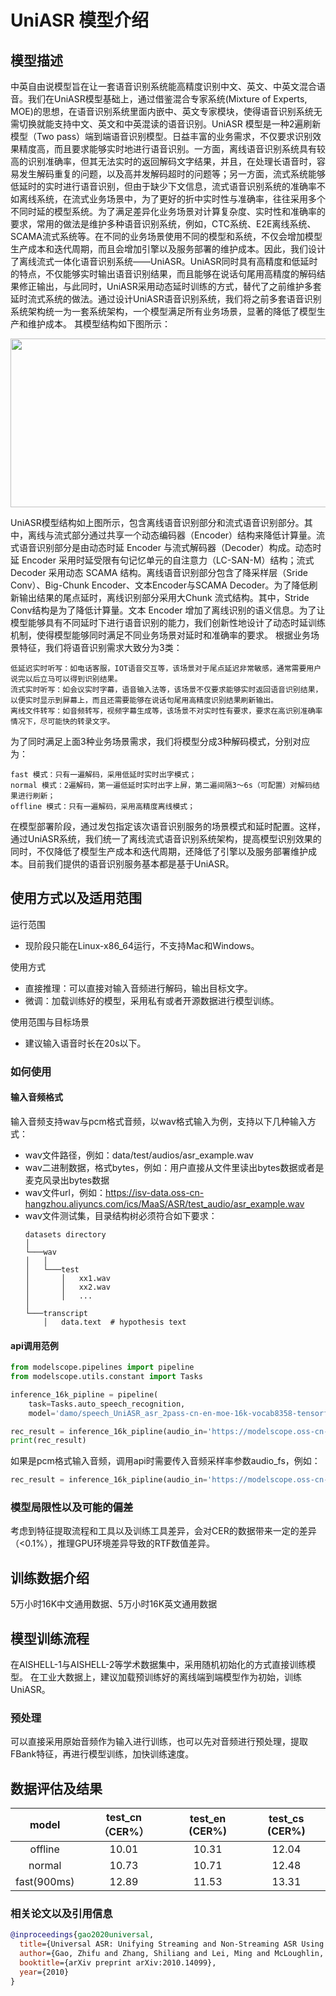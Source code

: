 
# UniASR 模型介绍

## 模型描述

中英自由说模型旨在让一套语音识别系统能高精度识别中文、英文、中英文混合语音。我们在UniASR模型基础上，通过借鉴混合专家系统(Mixture of Experts, MOE)的思想，在语音识别系统里面内嵌中、英文专家模块，使得语音识别系统无需切换就能支持中文、英文和中英混读的语音识别。UniASR 模型是一种2遍刷新模型（Two pass）端到端语音识别模型。日益丰富的业务需求，不仅要求识别效果精度高，而且要求能够实时地进行语音识别。一方面，离线语音识别系统具有较高的识别准确率，但其无法实时的返回解码文字结果，并且，在处理长语音时，容易发生解码重复的问题，以及高并发解码超时的问题等；另一方面，流式系统能够低延时的实时进行语音识别，但由于缺少下文信息，流式语音识别系统的准确率不如离线系统，在流式业务场景中，为了更好的折中实时性与准确率，往往采用多个不同时延的模型系统。为了满足差异化业务场景对计算复杂度、实时性和准确率的要求，常用的做法是维护多种语音识别系统，例如，CTC系统、E2E离线系统、SCAMA流式系统等。在不同的业务场景使用不同的模型和系统，不仅会增加模型生产成本和迭代周期，而且会增加引擎以及服务部署的维护成本。因此，我们设计了离线流式一体化语音识别系统——UniASR。UniASR同时具有高精度和低延时的特点，不仅能够实时输出语音识别结果，而且能够在说话句尾用高精度的解码结果修正输出，与此同时，UniASR采用动态延时训练的方式，替代了之前维护多套延时流式系统的做法。通过设计UniASR语音识别系统，我们将之前多套语音识别系统架构统一为一套系统架构，一个模型满足所有业务场景，显著的降低了模型生产和维护成本。
其模型结构如下图所示：


<div align=center>
<img src="fig/UniASR.png" width="850" height="270"/>
</div>

UniASR模型结构如上图所示，包含离线语音识别部分和流式语音识别部分。其中，离线与流式部分通过共享一个动态编码器（Encoder）结构来降低计算量。流式语音识别部分是由动态时延 Encoder 与流式解码器（Decoder）构成。动态时延 Encoder 采用时延受限有句记忆单元的自注意力（LC-SAN-M）结构；流式 Decoder 采用动态 SCAMA 结构。离线语音识别部分包含了降采样层（Sride Conv）、Big-Chunk Encoder、文本Encoder与SCAMA Decoder。为了降低刷新输出结果的尾点延时，离线识别部分采用大Chunk 流式结构。其中，Stride Conv结构是为了降低计算量。文本 Encoder 增加了离线识别的语义信息。为了让模型能够具有不同延时下进行语音识别的能力，我们创新性地设计了动态时延训练机制，使得模型能够同时满足不同业务场景对延时和准确率的要求。
根据业务场景特征，我们将语音识别需求大致分为3类： 

    低延迟实时听写：如电话客服，IOT语音交互等，该场景对于尾点延迟非常敏感，通常需要用户说完以后立马可以得到识别结果。  
    流式实时听写：如会议实时字幕，语音输入法等，该场景不仅要求能够实时返回语音识别结果，以便实时显示到屏幕上，而且还需要能够在说话句尾用高精度识别结果刷新输出。  
    离线文件转写：如音频转写，视频字幕生成等，该场景不对实时性有要求，要求在高识别准确率情况下，尽可能快的转录文字。  

为了同时满足上面3种业务场景需求，我们将模型分成3种解码模式，分别对应为：  

    fast 模式：只有一遍解码，采用低延时实时出字模式；  
    normal 模式：2遍解码，第一遍低延时实时出字上屏，第二遍间隔3～6s（可配置）对解码结果进行刷新；  
    offline 模式：只有一遍解码，采用高精度离线模式；  

在模型部署阶段，通过发包指定该次语音识别服务的场景模式和延时配置。这样，通过UniASR系统，我们统一了离线流式语音识别系统架构，提高模型识别效果的同时，不仅降低了模型生产成本和迭代周期，还降低了引擎以及服务部署维护成本。目前我们提供的语音识别服务基本都是基于UniASR。  

## 使用方式以及适用范围

运行范围
- 现阶段只能在Linux-x86_64运行，不支持Mac和Windows。

使用方式
- 直接推理：可以直接对输入音频进行解码，输出目标文字。
- 微调：加载训练好的模型，采用私有或者开源数据进行模型训练。

使用范围与目标场景
- 建议输入语音时长在20s以下。

### 如何使用
#### 输入音频格式
输入音频支持wav与pcm格式音频，以wav格式输入为例，支持以下几种输入方式：

- wav文件路径，例如：data/test/audios/asr_example.wav
- wav二进制数据，格式bytes，例如：用户直接从文件里读出bytes数据或者是麦克风录出bytes数据
- wav文件url，例如：https://isv-data.oss-cn-hangzhou.aliyuncs.com/ics/MaaS/ASR/test_audio/asr_example.wav
- wav文件测试集，目录结构树必须符合如下要求：
    ```
    datasets directory 
    │
    └───wav
    │   │
    │   └───test
    │       │   xx1.wav
    │       │   xx2.wav
    │       │   ...
    │   
    └───transcript
        │   data.text  # hypothesis text
    ```

#### api调用范例
```python
from modelscope.pipelines import pipeline
from modelscope.utils.constant import Tasks

inference_16k_pipline = pipeline(
    task=Tasks.auto_speech_recognition,
    model='damo/speech_UniASR_asr_2pass-cn-en-moe-16k-vocab8358-tensorflow1-offline')

rec_result = inference_16k_pipline(audio_in='https://modelscope.oss-cn-beijing.aliyuncs.com/test/audios/asr_example.wav')
print(rec_result)
```

如果是pcm格式输入音频，调用api时需要传入音频采样率参数audio_fs，例如：
```python
rec_result = inference_16k_pipline(audio_in='https://modelscope.oss-cn-beijing.aliyuncs.com/test/audios/asr_example.pcm', audio_fs=16000)
```
### 模型局限性以及可能的偏差

考虑到特征提取流程和工具以及训练工具差异，会对CER的数据带来一定的差异（<0.1%），推理GPU环境差异导致的RTF数值差异。

## 训练数据介绍

5万小时16K中文通用数据、5万小时16K英文通用数据

## 模型训练流程

在AISHELL-1与AISHELL-2等学术数据集中，采用随机初始化的方式直接训练模型。
在工业大数据上，建议加载预训练好的离线端到端模型作为初始，训练UniASR。

### 预处理

可以直接采用原始音频作为输入进行训练，也可以先对音频进行预处理，提取FBank特征，再进行模型训练，加快训练速度。

## 数据评估及结果

|        model        | test_cn（CER%）| test_en (CER%) | test_cs (CER%) |
|:-------------------:|:---------:|:---------:|:---------:|
| offline | 10.01   |   10.31   |   12.04   |
| normal  | 10.73   |   10.71   |   12.48   |
| fast(900ms) |   12.89   |   11.53   |   13.31   |

### 相关论文以及引用信息

```BibTeX
@inproceedings{gao2020universal,
  title={Universal ASR: Unifying Streaming and Non-Streaming ASR Using a Single Encoder-Decoder Model},
  author={Gao, Zhifu and Zhang, Shiliang and Lei, Ming and McLoughlin, Ian},
  booktitle={arXiv preprint arXiv:2010.14099},
  year={2010}
}
```
